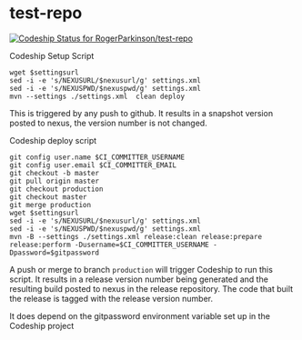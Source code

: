 # test-repo

[ ![Codeship Status for RogerParkinson/test-repo](https://app.codeship.com/projects/f9707aa0-3ed7-0135-ed23-36e701660dc1/status?branch=master)](https://app.codeship.com/projects/229587)

Codeship Setup Script

```
wget $settingsurl
sed -i -e 's/NEXUSURL/$nexusurl/g' settings.xml
sed -i -e 's/NEXUSPWD/$nexuspwd/g' settings.xml
mvn --settings ./settings.xml  clean deploy
```

This is triggered by any push to github. It results in a snapshot version posted to nexus, the version number is not changed.

Codeship deploy script

```
git config user.name $CI_COMMITTER_USERNAME
git config user.email $CI_COMMITTER_EMAIL
git checkout -b master
git pull origin master
git checkout production
git checkout master
git merge production
wget $settingsurl
sed -i -e 's/NEXUSURL/$nexusurl/g' settings.xml
sed -i -e 's/NEXUSPWD/$nexuspwd/g' settings.xml
mvn -B --settings ./settings.xml release:clean release:prepare release:perform -Dusername=$CI_COMMITTER_USERNAME -Dpassword=$gitpassword
```
A push or merge to branch `production` will trigger Codeship to run this script. It results in a release version number being generated and the resulting build posted to nexus in the release repository. The code that built the release is tagged with the release version number.

It does depend on the gitpassword environment variable set up in the Codeship project
 
